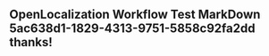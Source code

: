 <properties
ms.topic="hero-topic"
ms.test1="hero-topic"
ms.test2="test"/>


## OpenLocalization Workflow Test MarkDown 5ac638d1-1829-4313-9751-5858c92fa2dd thanks!



<!--HONumber=Jul16_HO2-->


